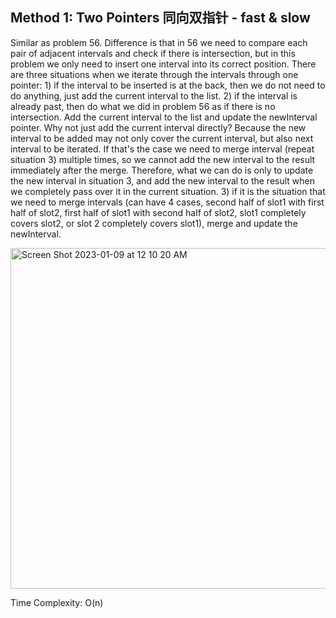 ## Method 1: Two Pointers 同向双指针 - fast & slow

Similar as problem 56. Difference is that in 56 we need to compare each pair of adjacent intervals and check if there is intersection, but in this problem we only need to insert one interval into its correct position. There are three situations when we iterate through the intervals through one pointer: 1) if the interval to be inserted is at the back, then we do not need to do anything, just add the current interval to the list. 2) if the interval is already past, then do what we did in problem 56 as if there is no intersection. Add the current interval to the list and update the newInterval pointer. Why not just add the current interval directly? Because the new interval to be added may not only cover the current interval, but also next interval to be iterated. If that's the case we need to merge interval (repeat situation 3) multiple times, so we cannot add the new interval to the result immediately after the merge. Therefore, what we can do is only to update the new interval in situation 3, and add the new interval to the result when we completely pass over it in the current situation. 3) if it is the situation that we need to merge intervals (can have 4 cases, second half of slot1 with first half of slot2, first half of slot1 with second half of slot2, slot1 completely covers slot2, or slot 2 completely covers slot1), merge and update the newInterval.

<img width="545" alt="Screen Shot 2023-01-09 at 12 10 20 AM" src="https://user-images.githubusercontent.com/106039830/211249509-8fdf91fb-8b0c-4c43-817b-ba1636cb051c.png">

Time Complexity: O(n)
